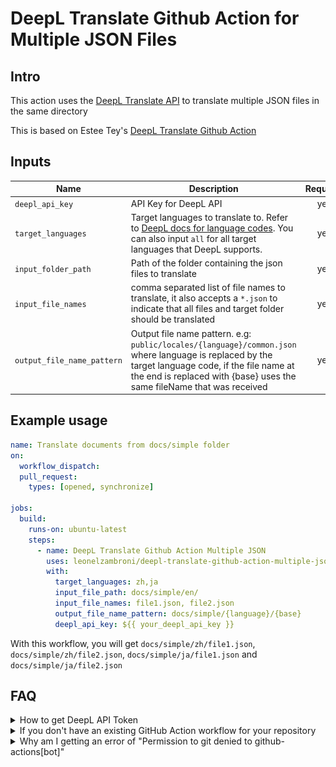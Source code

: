 # DeepL Translate Github Action for Multiple JSON Files


## Intro

This action uses the [DeepL Translate API](https://github.com/DeepLcom/deepl-node) to translate multiple JSON files in the same directory

This is based on Estee Tey's [DeepL Translate Github Action](https://github.com/marketplace/actions/deepl-translate-github-action)
## Inputs

| Name                       | Description                                                                                                                                                                                       | Required |
| -------------------------- | ------------------------------------------------------------------------------------------------------------------------------------------------------------------------------------------------- | :------: |
| `deepl_api_key`            | API Key for DeepL API                                                                                                                                                                             |   yes    |
| `target_languages`         | Target languages to translate to. Refer to [DeepL docs for language codes](https://www.deepl.com/docs-api/translate-text). You can also input `all` for all target languages that DeepL supports. |   yes    |
| `input_folder_path`          | Path of the folder containing the json files to translate                                                                                                                   |   yes    |
| `input_file_names`   | comma separated list of file names to translate, it also accepts a `*.json` to indicate that all files and target folder should be translated                                                                                                    |    yes    |
| `output_file_name_pattern` | Output file name pattern. e.g: `public/locales/{language}/common.json` where language is replaced by the target language code, if the file name at the end is replaced with {base} uses the same fileName that was received                                                                  |    yes    |
## Example usage

```yaml
name: Translate documents from docs/simple folder
on:
  workflow_dispatch:
  pull_request:
    types: [opened, synchronize]

jobs:
  build:
    runs-on: ubuntu-latest
    steps:
      - name: DeepL Translate Github Action Multiple JSON
        uses: leonelzambroni/deepl-translate-github-action-multiple-json@0.8.0
        with:
          target_languages: zh,ja
          input_file_path: docs/simple/en/
          input_file_names: file1.json, file2.json
          output_file_name_pattern: docs/simple/{language}/{base}
          deepl_api_key: ${{ your_deepl_api_key }}
```

With this workflow, you will get `docs/simple/zh/file1.json`, `docs/simple/zh/file2.json`, `docs/simple/ja/file1.json`  and `docs/simple/ja/file2.json`


## FAQ

<details><summary>How to get DeepL API Token</summary>

First, you need to [sign up for the free DeepL API plan](https://www.deepl.com/docs-api). Then you can go to https://www.deepl.com/account/summary and retrieve your token there.

![Screenshot of where the auth key is located on the website](DeepL_API_Auth_Key_Example.png)

</details>

<details><summary>If you don't have an existing GitHub Action workflow for your repository</summary>

1. Create a folder `.github/workflows` if you don't have it already
2. Inside that folder, create a YAML file say `translate.yml`
3. In the `translate.yml` file, you can copy the example below and modify it to your usage.
</details>

<details><summary>Why am I getting an error of "Permission to git denied to github-actions[bot]"</summary>

You have to set the workflow permissions under Repository Settings > Actions > Workflow permissions to be **"Read and write permissions"**.

![](workflow_permissions_screenshot.png)

</details>
